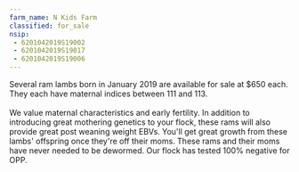 ```yaml
---
farm_name: N Kids Farm
classified: for_sale
nsip:
 - 6201042019S19002
 - 6201042019S19017
 - 6201042019S19006
---
```


Several ram lambs born in January 2019 are available for sale at $650 each. They each have maternal indices between 111 and 113.  
<br>
We value maternal characteristics and early fertility. In addition to introducing great mothering genetics to your flock, these rams will also provide great post weaning weight EBVs. You'll get great growth from these lambs' offspring once they're off their moms. These rams and their moms have never needed to be dewormed. Our flock has tested 100% negative for OPP.
